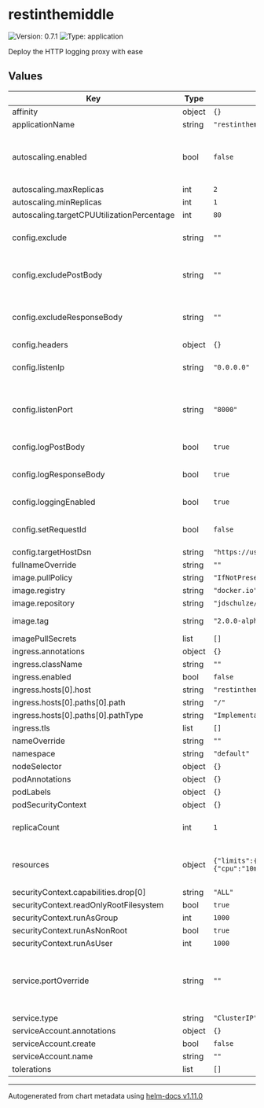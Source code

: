 # restinthemiddle

![Version: 0.7.1](https://img.shields.io/badge/Version-0.7.1-informational?style=flat-square) ![Type: application](https://img.shields.io/badge/Type-application-informational?style=flat-square)

Deploy the HTTP logging proxy with ease

## Values

| Key | Type | Default | Description |
|-----|------|---------|-------------|
| affinity | object | `{}` |  |
| applicationName | string | `"restinthemiddle"` |  |
| autoscaling.enabled | bool | `false` | Handle with care! Autoscaling will make sense only if you have centralized logging. |
| autoscaling.maxReplicas | int | `2` |  |
| autoscaling.minReplicas | int | `1` |  |
| autoscaling.targetCPUUtilizationPercentage | int | `80` |  |
| config.exclude | string | `""` | Exclude requests that match this URL RegEx |
| config.excludePostBody | string | `""` | Do not log the Request body if the URL path matches this RegEx |
| config.excludeResponseBody | string | `""` | Do not log the Response body if the URL path matches this RegEx |
| config.headers | object | `{}` |  |
| config.listenIp | string | `"0.0.0.0"` | Usually you should not change this value |
| config.listenPort | string | `"8000"` | Non-privileged ports only! Use service.portOverride if you want to use a privileged port. |
| config.logPostBody | bool | `true` | Log the Request body |
| config.logResponseBody | bool | `true` | Log the Response body (if it is not chunked) |
| config.loggingEnabled | bool | `true` | You know, for Logging |
| config.setRequestId | bool | `false` | Add an X-Request-Id header if not already present |
| config.targetHostDsn | string | `"https://username:password@example.com:4443/example/path"` | The target's URL |
| fullnameOverride | string | `""` |  |
| image.pullPolicy | string | `"IfNotPresent"` |  |
| image.registry | string | `"docker.io"` |  |
| image.repository | string | `"jdschulze/restinthemiddle"` |  |
| image.tag | string | `"2.0.0-alpha.14"` | Restinthemiddle container image tag |
| imagePullSecrets | list | `[]` |  |
| ingress.annotations | object | `{}` |  |
| ingress.className | string | `""` |  |
| ingress.enabled | bool | `false` |  |
| ingress.hosts[0].host | string | `"restinthemiddle.local"` |  |
| ingress.hosts[0].paths[0].path | string | `"/"` |  |
| ingress.hosts[0].paths[0].pathType | string | `"ImplementationSpecific"` |  |
| ingress.tls | list | `[]` |  |
| nameOverride | string | `""` |  |
| namespace | string | `"default"` |  |
| nodeSelector | object | `{}` |  |
| podAnnotations | object | `{}` |  |
| podLabels | object | `{}` |  |
| podSecurityContext | object | `{}` |  |
| replicaCount | int | `1` | Leave this at 1 if you do not have centralized logging. |
| resources | object | `{"limits":{"cpu":"100m","memory":"64Mi"},"requests":{"cpu":"10m","memory":"32Mi"}}` | Adjust those values to your needs. These values are only suggestions! |
| securityContext.capabilities.drop[0] | string | `"ALL"` |  |
| securityContext.readOnlyRootFilesystem | bool | `true` |  |
| securityContext.runAsGroup | int | `1000` |  |
| securityContext.runAsNonRoot | bool | `true` |  |
| securityContext.runAsUser | int | `1000` |  |
| service.portOverride | string | `""` | Use this only if you have to override config.listenPort because you want to use a privileged port. |
| service.type | string | `"ClusterIP"` |  |
| serviceAccount.annotations | object | `{}` |  |
| serviceAccount.create | bool | `false` |  |
| serviceAccount.name | string | `""` |  |
| tolerations | list | `[]` |  |

----------------------------------------------
Autogenerated from chart metadata using [helm-docs v1.11.0](https://github.com/norwoodj/helm-docs/releases/v1.11.0)
